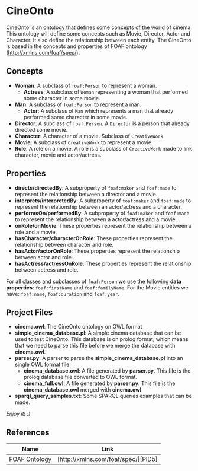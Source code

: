 # CineOnto
CineOnto is an ontology that defines some concepts of the world of cinema. This ontology will define some concepts such as Movie, Director, Actor and Character. It also define the relationship between each entity. The CineOnto is based in the concepts and properties of FOAF ontology (http://xmlns.com/foaf/spec/).

## Concepts
  - **Woman**: A subclass of `foaf:Person` to represent a woman.
    - **Actress**: A subclass of `Woman` representing a woman that performed some character in some movie.
  - **Man**: A subclass of `foaf:Person` to represent a man.
    - **Actor**: A subclass of `Man` which represents a man that already performed some character in some movie.
  - **Director**: A subclass of `foaf:Person`. A `Director` is a person that already directed some movie.
  - **Character**: A character of a movie. Subclass of `CreativeWork`.
  - **Movie**: A subclass of `CreativeWork` to represent a movie.
  - **Role**: A role on a movie. A role is a subclass of `CreativeWork` made to link character, movie and actor/actress.

## Properties
  - **directs/directedBy**: A subproperty of `foaf:maker` and `foaf:made` to represent the relationship between a director and a movie.
  - **interprets/interpretedBy**: A subproperty of `foaf:maker` and `foaf:made` to represent the relationship between an actor/actress and a character.
  - **performsOn/performedBy**: A subproperty of `foaf:maker` and `foaf:made` to represent the relationship between a actor/actress and a movie.
  - **onRole/onMovie**: These properties represent the relationship between a role and a movie.
  - **hasCharacter/characterOnRole**: These properties represent the relationship between character and role.
  - **hasActor/actorOnRole**: These properties represent the relationship between actor and role.
  - **hasActress/actressOnRole**: These properties represent the relationship between actress and role.

For all classes and subclasses of `foaf:Person` we use the following **data properties**: `foaf:firstName` and `foaf:familyName`. For the Movie entities we have: `foaf:name`, `foaf:duration` and `foaf:year`.


## Project Files
  - **cinema.owl**: The CineOnto ontology on OWL format
  - **simple_cinema_database.pl**: A simple cinema database that can be used to test CineOnto. This database is on prolog format, which means that we need to parse this file before we merge the database with **cinema.owl**.
  - **parser.py**: A parser to parse the **simple_cinema_database.pl** into an single OWL format file.
    - **cinema_database.owl**: A file generated by **parser.py**. This file is the prolog database file converted to OWL format.
    - **cinema_full.owl**: A file generated by **parser.py**. This file is the **cinema_database.owl** merged with **cinema.owl**
  - **sparql_query_samples.txt**: Some SPARQL queries examples that can be made.


*Enjoy it! ;)*


## References
| Name | Link |
| ------ | ------ |
| FOAF Ontology | [http://xmlns.com/foaf/spec/][PlDb] |
